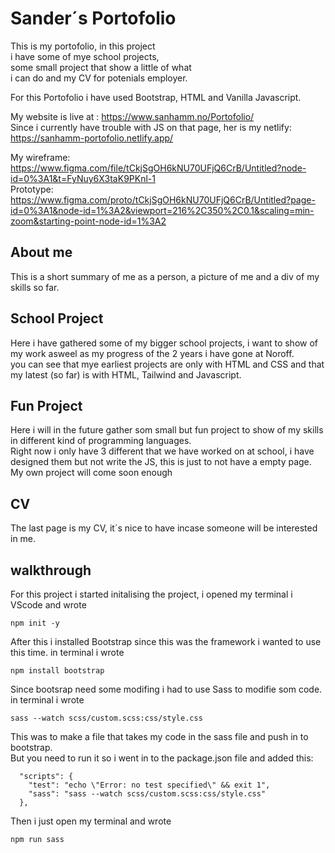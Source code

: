 # Sander´s Portofolio

This is my portofolio, in this project  
i have some of mye school projects,  
some small project that show a little of what  
i can do and my CV for potenials employer.

For this Portofolio i have used Bootstrap, HTML and Vanilla Javascript.

My website is live at : https://www.sanhamm.no/Portofolio/  
Since i currently have trouble with JS on that page, her is my netlify: https://sanhamm-portofolio.netlify.app/

My wireframe: https://www.figma.com/file/tCkjSgOH6kNU70UFjQ6CrB/Untitled?node-id=0%3A1&t=FyNuy6X3taK9PKnl-1  
Prototype: https://www.figma.com/proto/tCkjSgOH6kNU70UFjQ6CrB/Untitled?page-id=0%3A1&node-id=1%3A2&viewport=216%2C350%2C0.1&scaling=min-zoom&starting-point-node-id=1%3A2


## About me
 This is a short summary of me as a person, a picture of me and a div of my skills so far.

## School Project
 Here i have gathered some of my bigger school projects, i want to show of my work asweel as my progress of the 2 years i have gone at Noroff.  
 you can see that mye earliest projects are only with HTML and CSS and that my latest (so far) is with HTML, Tailwind and Javascript.

## Fun Project
 Here i will in the future gather som small but fun project to show of my skills in different kind of programming languages.  
 Right now i only have 3 different that we have worked on at school, i have designed them but not write the JS, this is just to not have a empty page.  
 My own project will come soon enough

## CV
The last page is my CV, it´s nice to have incase someone will be interested in me.

## walkthrough

For this project i started initalising the project, i opened my terminal i VScode and wrote

````
npm init -y
````

After this i installed Bootstrap since this was the framework i wanted to use this time. in terminal i wrote 

````
npm install bootstrap 
````

Since bootsrap need some modifing i had to use Sass to modifie som code. in terminal i wrote

````
sass --watch scss/custom.scss:css/style.css
````

This was to make a file that takes my code in the sass file and push in to bootstrap.  
But you need to run it so i went in to the package.json file and added this:

````
  "scripts": {
    "test": "echo \"Error: no test specified\" && exit 1",
    "sass": "sass --watch scss/custom.scss:css/style.css"
  },
````

Then i just open my terminal and wrote

````
npm run sass
````


